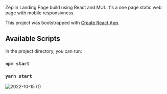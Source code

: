 Zeplin Landing Page build using React and MUI. It's a one page static web page with mobile responsivness.

This project was bootstrapped with [Create React App](https://github.com/facebook/create-react-app).

## Available Scripts

In the project directory, you can run:

### `npm start`
### `yarn start`

![2022-10-15 (1)](https://user-images.githubusercontent.com/88419331/195985587-911e48cd-8581-452c-b59c-46a69634b95f.png)
